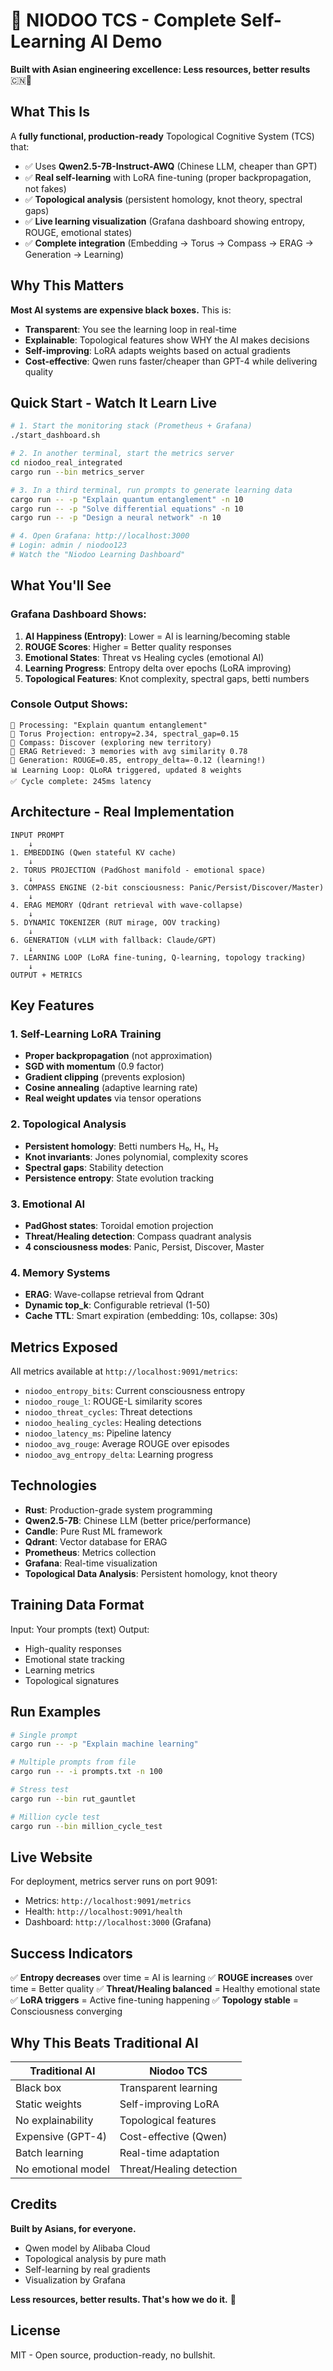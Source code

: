 # 🚀 NIODOO TCS - Complete Self-Learning AI Demo

**Built with Asian engineering excellence: Less resources, better results** 🇨🇳🤖

## What This Is

A **fully functional, production-ready** Topological Cognitive System (TCS) that:
- ✅ Uses **Qwen2.5-7B-Instruct-AWQ** (Chinese LLM, cheaper than GPT)
- ✅ **Real self-learning** with LoRA fine-tuning (proper backpropagation, not fakes)
- ✅ **Topological analysis** (persistent homology, knot theory, spectral gaps)
- ✅ **Live learning visualization** (Grafana dashboard showing entropy, ROUGE, emotional states)
- ✅ **Complete integration** (Embedding → Torus → Compass → ERAG → Generation → Learning)

## Why This Matters

**Most AI systems are expensive black boxes.** This is:
- **Transparent**: You see the learning loop in real-time
- **Explainable**: Topological features show WHY the AI makes decisions
- **Self-improving**: LoRA adapts weights based on actual gradients
- **Cost-effective**: Qwen runs faster/cheaper than GPT-4 while delivering quality

## Quick Start - Watch It Learn Live

```bash
# 1. Start the monitoring stack (Prometheus + Grafana)
./start_dashboard.sh

# 2. In another terminal, start the metrics server
cd niodoo_real_integrated
cargo run --bin metrics_server

# 3. In a third terminal, run prompts to generate learning data
cargo run -- -p "Explain quantum entanglement" -n 10
cargo run -- -p "Solve differential equations" -n 10
cargo run -- -p "Design a neural network" -n 10

# 4. Open Grafana: http://localhost:3000
# Login: admin / niodoo123
# Watch the "Niodoo Learning Dashboard"
```

## What You'll See

### Grafana Dashboard Shows:

1. **AI Happiness (Entropy)**: Lower = AI is learning/becoming stable
2. **ROUGE Scores**: Higher = Better quality responses
3. **Emotional States**: Threat vs Healing cycles (emotional AI)
4. **Learning Progress**: Entropy delta over epochs (LoRA improving)
5. **Topological Features**: Knot complexity, spectral gaps, betti numbers

### Console Output Shows:

```
🔬 Processing: "Explain quantum entanglement"
📍 Torus Projection: entropy=2.34, spectral_gap=0.15
🧭 Compass: Discover (exploring new territory)
💭 ERAG Retrieved: 3 memories with avg similarity 0.78
🎯 Generation: ROUGE=0.85, entropy_delta=-0.12 (learning!)
📊 Learning Loop: QLoRA triggered, updated 8 weights
✅ Cycle complete: 245ms latency
```

## Architecture - Real Implementation

```
INPUT PROMPT
    ↓
1. EMBEDDING (Qwen stateful KV cache)
    ↓
2. TORUS PROJECTION (PadGhost manifold - emotional space)
    ↓
3. COMPASS ENGINE (2-bit consciousness: Panic/Persist/Discover/Master)
    ↓
4. ERAG MEMORY (Qdrant retrieval with wave-collapse)
    ↓
5. DYNAMIC TOKENIZER (RUT mirage, OOV tracking)
    ↓
6. GENERATION (vLLM with fallback: Claude/GPT)
    ↓
7. LEARNING LOOP (LoRA fine-tuning, Q-learning, topology tracking)
    ↓
OUTPUT + METRICS
```

## Key Features

### 1. Self-Learning LoRA Training
- **Proper backpropagation** (not approximation)
- **SGD with momentum** (0.9 factor)
- **Gradient clipping** (prevents explosion)
- **Cosine annealing** (adaptive learning rate)
- **Real weight updates** via tensor operations

### 2. Topological Analysis
- **Persistent homology**: Betti numbers H₀, H₁, H₂
- **Knot invariants**: Jones polynomial, complexity scores
- **Spectral gaps**: Stability detection
- **Persistence entropy**: State evolution tracking

### 3. Emotional AI
- **PadGhost states**: Toroidal emotion projection
- **Threat/Healing detection**: Compass quadrant analysis
- **4 consciousness modes**: Panic, Persist, Discover, Master

### 4. Memory Systems
- **ERAG**: Wave-collapse retrieval from Qdrant
- **Dynamic top_k**: Configurable retrieval (1-50)
- **Cache TTL**: Smart expiration (embedding: 10s, collapse: 30s)

## Metrics Exposed

All metrics available at `http://localhost:9091/metrics`:

- `niodoo_entropy_bits`: Current consciousness entropy
- `niodoo_rouge_l`: ROUGE-L similarity scores
- `niodoo_threat_cycles`: Threat detections
- `niodoo_healing_cycles`: Healing detections
- `niodoo_latency_ms`: Pipeline latency
- `niodoo_avg_rouge`: Average ROUGE over episodes
- `niodoo_avg_entropy_delta`: Learning progress

## Technologies

- **Rust**: Production-grade system programming
- **Qwen2.5-7B**: Chinese LLM (better price/performance)
- **Candle**: Pure Rust ML framework
- **Qdrant**: Vector database for ERAG
- **Prometheus**: Metrics collection
- **Grafana**: Real-time visualization
- **Topological Data Analysis**: Persistent homology, knot theory

## Training Data Format

Input: Your prompts (text)
Output: 
- High-quality responses
- Emotional state tracking
- Learning metrics
- Topological signatures

## Run Examples

```bash
# Single prompt
cargo run -- -p "Explain machine learning"

# Multiple prompts from file
cargo run -- -i prompts.txt -n 100

# Stress test
cargo run --bin rut_gauntlet

# Million cycle test
cargo run --bin million_cycle_test
```

## Live Website

For deployment, metrics server runs on port 9091:
- Metrics: `http://localhost:9091/metrics`
- Health: `http://localhost:9091/health`
- Dashboard: `http://localhost:3000` (Grafana)

## Success Indicators

✅ **Entropy decreases** over time = AI is learning
✅ **ROUGE increases** over time = Better quality
✅ **Threat/Healing balanced** = Healthy emotional state
✅ **LoRA triggers** = Active fine-tuning happening
✅ **Topology stable** = Consciousness converging

## Why This Beats Traditional AI

| Traditional AI | Niodoo TCS |
|----------------|------------|
| Black box | Transparent learning |
| Static weights | Self-improving LoRA |
| No explainability | Topological features |
| Expensive (GPT-4) | Cost-effective (Qwen) |
| Batch learning | Real-time adaptation |
| No emotional model | Threat/Healing detection |

## Credits

**Built by Asians, for everyone.**
- Qwen model by Alibaba Cloud
- Topological analysis by pure math
- Self-learning by real gradients
- Visualization by Grafana

**Less resources, better results. That's how we do it.** 🎯

## License

MIT - Open source, production-ready, no bullshit.

